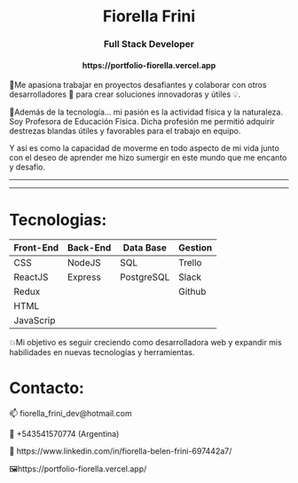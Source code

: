 <h1 align="center">Fiorella Frini</h1>
<h3 align="center"> Full Stack Developer</h3>

<h4 align="center">https://portfolio-fiorella.vercel.app </h4>

🚀Me apasiona trabajar en proyectos desafiantes y colaborar con otros desarrolladores 🤝 para crear soluciones innovadoras y útiles 💡.

🏀Además de la tecnología... mi pasión es la actividad física y la naturaleza. Soy Profesora de Educación Física.
Dicha profesión me permitió adquirir destrezas blandas útiles y favorables para el trabajo en equipo.
 <!-- el luchar por la excelencia, el liderazgo, el poder de empoderarse ante adversidades y problemáticas, el dominio y organización de grupos y el desarrollo de la creatividad...!  -->
Y asi es como la capacidad de moverme en todo aspecto de mi vida junto con el deseo de aprender me hizo sumergir en este mundo que me encanto y desafio.
<hr></hr>
<hr></hr>



<h1>Tecnologias:</h1>
<!-- 📍Programming language: JavaScript. -->
<!-- 📍Web Technologies: NodeJS, CSS, HTML. -->
<!-- 📍Framework/ Libraries: ReactJS, Redux, Express. -->
<!-- 📍Database: PostgreSQL, Sequelize. -->
<!-- 📍Project Management: Trello, Slack. -->
<!-- 📍Version control: Git, Github. -->

| Front-End | Back-End | Data Base |  Gestion  |
| --------- | -------- | --------- | --------- |
| CSS       | NodeJS   | SQL       |  Trello   | 
| ReactJS   | Express  | PostgreSQL|  Slack    |
| Redux     |          |           |  Github   |
| HTML      |          |           |           |
| JavaScrip |          |           |           |


💥Mi objetivo es seguir creciendo como desarrolladora web y expandir mis habilidades en nuevas tecnologías y herramientas.


 <h1>Contacto:</h1>
<p>📫 fiorella_frini_dev@hotmail.com</p>
<p>💬 +543541570774 (Argentina) </p>
<p>📄 https://www.linkedin.com/in/fiorella-belen-frini-697442a7/</p>
<P>🖼https://portfolio-fiorella.vercel.app/</p>

